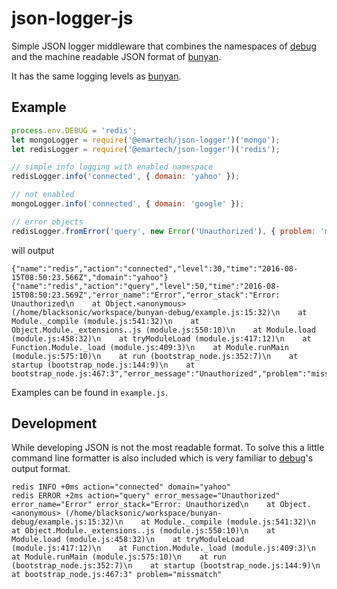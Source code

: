 # json-logger-js

Simple JSON logger middleware that combines the namespaces of [debug] and the
 machine readable JSON format of [bunyan].

It has the same logging levels as [bunyan].

## Example

```javascript
process.env.DEBUG = 'redis';
let mongoLogger = require('@emartech/json-logger')('mongo');
let redisLogger = require('@emartech/json-logger')('redis');

// simple info logging with enabled namespace
redisLogger.info('connected', { domain: 'yahoo' });

// not enabled
mongoLogger.info('connected', { domain: 'google' });

// error objects
redisLogger.fromError('query', new Error('Unauthorized'), { problem: 'missmatch' });
```

will output

```
{"name":"redis","action":"connected","level":30,"time":"2016-08-15T08:50:23.566Z","domain":"yahoo"}
{"name":"redis","action":"query","level":50,"time":"2016-08-15T08:50:23.569Z","error_name":"Error","error_stack":"Error: Unauthorized\n    at Object.<anonymous> (/home/blacksonic/workspace/bunyan-debug/example.js:15:32)\n    at Module._compile (module.js:541:32)\n    at Object.Module._extensions..js (module.js:550:10)\n    at Module.load (module.js:458:32)\n    at tryModuleLoad (module.js:417:12)\n    at Function.Module._load (module.js:409:3)\n    at Module.runMain (module.js:575:10)\n    at run (bootstrap_node.js:352:7)\n    at startup (bootstrap_node.js:144:9)\n    at bootstrap_node.js:467:3","error_message":"Unauthorized","problem":"missmatch"}
```

Examples can be found in ```example.js```.

## Development

While developing JSON is not the most readable format. To solve this a little
 command line formatter is also included which is very familiar to [debug]'s
 output format.

```
redis INFO +0ms action="connected" domain="yahoo"
redis ERROR +2ms action="query" error_message="Unauthorized" error_name="Error" error_stack="Error: Unauthorized\n    at Object.<anonymous> (/home/blacksonic/workspace/bunyan-debug/example.js:15:32)\n    at Module._compile (module.js:541:32)\n    at Object.Module._extensions..js (module.js:550:10)\n    at Module.load (module.js:458:32)\n    at tryModuleLoad (module.js:417:12)\n    at Function.Module._load (module.js:409:3)\n    at Module.runMain (module.js:575:10)\n    at run (bootstrap_node.js:352:7)\n    at startup (bootstrap_node.js:144:9)\n    at bootstrap_node.js:467:3" problem="missmatch"
```

[debug]: https://github.com/visionmedia/debug
[bunyan]: https://github.com/trentm/node-bunyan
